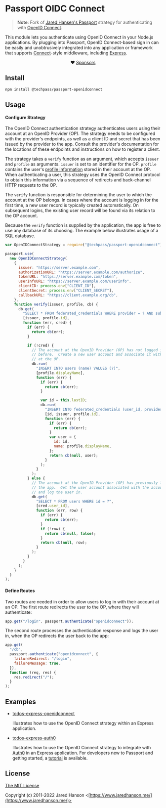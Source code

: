 # Passport OIDC Connect

> **Note**: Fork of [Jared Hansen's Passport](https://www.passportjs.org/) strategy for authenticating with [OpenID Connect](https://openid.net/connect/).

This module lets you authenticate using OpenID Connect in your Node.js
applications. By plugging into Passport, OpenID Connect-based sign in can be
easily and unobtrusively integrated into any application or framework that
supports [Connect](https://github.com/senchalabs/connect#readme)-style
middleware, including [Express](https://expressjs.com/).

<div align="center">

:heart: [Sponsors](https://www.passportjs.org/sponsors/?utm_source=github&utm_medium=referral&utm_campaign=passport-openidconnect&utm_content=nav-sponsors)

</div>

## Install

```sh
npm install @techpass/passport-openidconnect
```

## Usage

#### Configure Strategy

The OpenID Connect authentication strategy authenticates users using their
account at an OpenID Provider (OP). The strategy needs to be configured with
the provider's endpoints, as well as a client ID and secret that has been issued
by the provider to the app. Consult the provider's documentation for the
locations of these endpoints and instructions on how to register a client.

The strategy takes a `verify` function as an argument, which accepts `issuer`
and `profile` as arguments. `issuer` is set to an identifier for the OP.
`profile` contains the user's [profile information](https://www.passportjs.org/reference/normalized-profile/)
stored in their account at the OP. When authenticating a user, this strategy
uses the OpenID Connect protocol to obtain this information via a sequence of
redirects and back-channel HTTP requests to the OP.

The `verify` function is responsible for determining the user to which the
account at the OP belongs. In cases where the account is logging in for the
first time, a new user record is typically created automatically. On subsequent
logins, the existing user record will be found via its relation to the OP
account.

Because the `verify` function is supplied by the application, the app is free to
use any database of its choosing. The example below illustrates usage of a SQL
database.

```js
var OpenIDConnectStrategy = require("@techpass/passport-openidconnect");

passport.use(
  new OpenIDConnectStrategy(
    {
      issuer: "https://server.example.com",
      authorizationURL: "https://server.example.com/authorize",
      tokenURL: "https://server.example.com/token",
      userInfoURL: "https://server.example.com/userinfo",
      clientID: process.env["CLIENT_ID"],
      clientSecret: process.env["CLIENT_SECRET"],
      callbackURL: "https://client.example.org/cb",
    },
    function verify(issuer, profile, cb) {
      db.get(
        "SELECT * FROM federated_credentials WHERE provider = ? AND subject = ?",
        [issuer, profile.id],
        function (err, cred) {
          if (err) {
            return cb(err);
          }

          if (!cred) {
            // The account at the OpenID Provider (OP) has not logged in to this app
            // before.  Create a new user account and associate it with the account
            // at the OP.
            db.run(
              "INSERT INTO users (name) VALUES (?)",
              [profile.displayName],
              function (err) {
                if (err) {
                  return cb(err);
                }

                var id = this.lastID;
                db.run(
                  "INSERT INTO federated_credentials (user_id, provider, subject) VALUES (?, ?, ?)",
                  [id, issuer, profile.id],
                  function (err) {
                    if (err) {
                      return cb(err);
                    }
                    var user = {
                      id: id,
                      name: profile.displayName,
                    };
                    return cb(null, user);
                  }
                );
              }
            );
          } else {
            // The account at the OpenID Provider (OP) has previously logged in to
            // the app.  Get the user account associated with the account at the OP
            // and log the user in.
            db.get(
              "SELECT * FROM users WHERE id = ?",
              [cred.user_id],
              function (err, row) {
                if (err) {
                  return cb(err);
                }
                if (!row) {
                  return cb(null, false);
                }
                return cb(null, row);
              }
            );
          }
        }
      );
    }
  )
);
```

#### Define Routes

Two routes are needed in order to allow users to log in with their account at an
OP. The first route redirects the user to the OP, where they will authenticate:

```js
app.get("/login", passport.authenticate("openidconnect"));
```

The second route processes the authentication response and logs the user in,
when the OP redirects the user back to the app:

```js
app.get(
  "/cb",
  passport.authenticate("openidconnect", {
    failureRedirect: "/login",
    failureMessage: true,
  }),
  function (req, res) {
    res.redirect("/");
  }
);
```

## Examples

- [todos-express-openidconnect](https://github.com/passport/todos-express-openidconnect)

  Illustrates how to use the OpenID Connect strategy within an Express
  application.

- [todos-express-auth0](https://github.com/passport/todos-express-auth0)

  Illustrates how to use the OpenID Connect strategy to integrate with [Auth0](https://auth0.com/)
  in an Express application. For developers new to Passport and getting
  started, a [tutorial](https://www.passportjs.org/tutorials/auth0/) is
  available.

## License

[The MIT License](https://opensource.org/licenses/MIT)

Copyright (c) 2011-2022 Jared Hanson <[https://www.jaredhanson.me/](https://www.jaredhanson.me/)>
